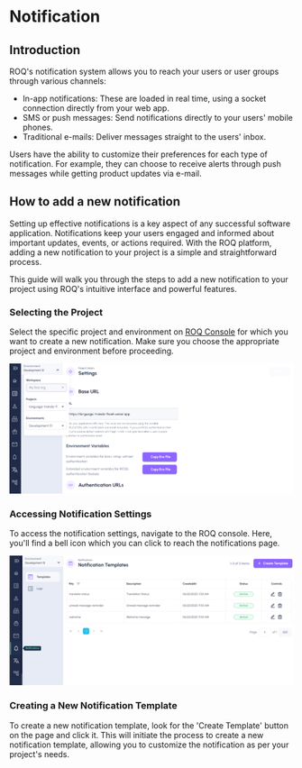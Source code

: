 # Notification

## Introduction

ROQ's notification system allows you to reach your users or user groups through various channels:

- In-app notifications: These are loaded in real time, using a socket connection directly from your web app.
- SMS or push messages: Send notifications directly to your users' mobile phones.
- Traditional e-mails: Deliver messages straight to the users' inbox.

Users have the ability to customize their preferences for each type of notification. For example, they can choose to receive alerts through push messages while getting product updates via e-mail.

## How to add a new notification

Setting up effective notifications is a key aspect of any successful software application. Notifications keep your users engaged and informed about important updates, events, or actions required. With the ROQ platform, adding a new notification to your project is a simple and straightforward process.

This guide will walk you through the steps to add a new notification to your project using ROQ's intuitive interface and powerful features.

### Selecting the Project

Select the specific project and environment on [ROQ Console](https://console.roq.tech/) for which you want to create a new notification. Make sure you choose the appropriate project and environment before proceeding.

![select-project-and-env](/images/select-project-and-env.png)

### Accessing Notification Settings

To access the notification settings, navigate to the ROQ console. Here, you'll find a bell icon which you can click to reach the notifications page.

![roq-console-notification-setting](/images/project-notification-setting.png)

### Creating a New Notification Template

To create a new notification template, look for the 'Create Template' button on the page and click it. This will initiate the process to create a new notification template, allowing you to customize the notification as per your project's needs.
